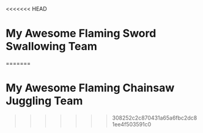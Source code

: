 <<<<<<< HEAD
# My Awesome Flaming Sword Swallowing Team
=======
# My Awesome Flaming Chainsaw Juggling Team
>>>>>>> 308252c2c870431a65a6fbc2dc81ee4f503591c0

